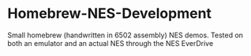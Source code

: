 Homebrew-NES-Development
========================

Small homebrew (handwritten in 6502 assembly) NES demos. Tested on both an emulator and an actual NES through the NES EverDrive
